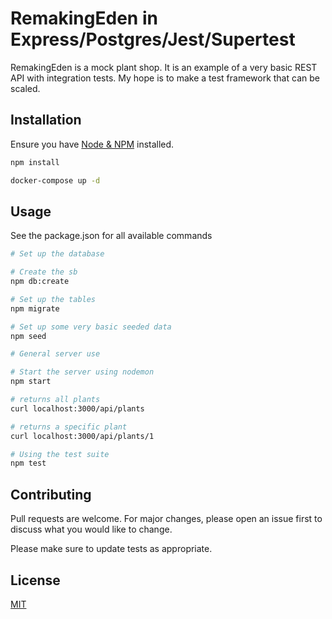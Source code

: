 # RemakingEden in Express/Postgres/Jest/Supertest

RemakingEden is a mock plant shop. It is an example of a very basic REST API with integration tests. My hope is to make a test framework that can be scaled.

## Installation

Ensure you have [Node & NPM](https://docs.npmjs.com/downloading-and-installing-node-js-and-npm) installed.

```bash
npm install
```

```bash
docker-compose up -d
```

## Usage
See the package.json for all available commands

```bash
# Set up the database

# Create the sb
npm db:create

# Set up the tables
npm migrate

# Set up some very basic seeded data 
npm seed
```

```bash
# General server use

# Start the server using nodemon
npm start 

# returns all plants
curl localhost:3000/api/plants

# returns a specific plant
curl localhost:3000/api/plants/1
```
```bash
# Using the test suite
npm test
```

## Contributing
Pull requests are welcome. For major changes, please open an issue first to discuss what you would like to change.

Please make sure to update tests as appropriate.

## License
[MIT](https://choosealicense.com/licenses/mit/)
